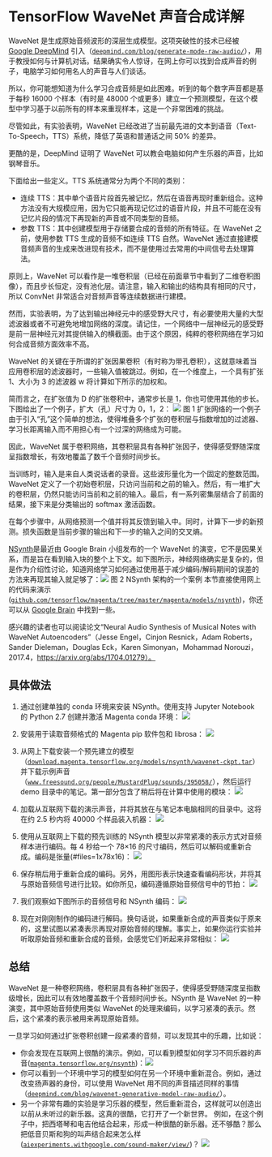 # TensorFlow WaveNet 声音合成详解

WaveNet 是生成原始音频波形的深层生成模型。这项突破性的技术已经被 [Google DeepMind](https://deepmind.com/) 引入（[`deepmind.com/blog/generate-mode-raw-audio/`](https://deepmind.com/blog/generate-mode-raw-audio/)），用于教授如何与计算机对话。结果确实令人惊讶，在网上你可以找到合成声音的例子，电脑学习如何用名人的声音与人们谈话。

所以，你可能想知道为什么学习合成音频是如此困难。听到的每个数字声音都是基于每秒 16000 个样本（有时是 48000 个或更多）建立一个预测模型，在这个模型中学习基于以前所有的样本来重现样本，这是一个非常困难的挑战。

尽管如此，有实验表明，WaveNet 已经改进了当前最先进的文本到语音（Text-To-Speech，TTS）系统，降低了英语和普通话之间 50% 的差异。

更酷的是，DeepMind 证明了 WaveNet 可以教会电脑如何产生乐器的声音，比如钢琴音乐。

下面给出一些定义。TTS 系统通常分为两个不同的类别：

*   连续 TTS：其中单个语音片段首先被记忆，然后在语音再现时重新组合。这种方法没有大规模应用，因为它只能再现记忆过的语音片段，并且不可能在没有记忆片段的情况下再现新的声音或不同类型的音频。
*   参数 TTS：其中创建模型用于存储要合成的音频的所有特征。在 WaveNet 之前，使用参数 TTS 生成的音频不如连续 TTS 自然。WaveNet 通过直接建模音频声音的生成来改进现有技术，而不是使用过去常用的中间信号去处理算法。

原则上，WaveNet 可以看作是一堆卷积层（已经在前面章节中看到了二维卷积图像），而且步长恒定，没有池化层。请注意，输入和输出的结构具有相同的尺寸，所以 ConvNet 非常适合对音频声音等连续数据进行建模。

然而，实验表明，为了达到输出神经元中的感受野大尺寸，有必要使用大量的大型滤波器或者不可避免地增加网络的深度。请记住，一个网络中一层神经元的感受野是前一层神经元对其提供输入的横截面。由于这个原因，纯粹的卷积网络在学习如何合成音频方面效率不高。

WaveNet 的关键在于所谓的扩张因果卷积（有时称为带孔卷积），这就意味着当应用卷积层的滤波器时，一些输入值被跳过。例如，在一个维度上，一个具有扩张 1、大小为 3 的滤波器 w 将计算如下所示的加权和。

简而言之，在扩张值为 D 的扩张卷积中，通常步长是 1，你也可使用其他的步长。下图给出了一个例子，扩大（孔）尺寸为 0，1，2：
![](img/ea1ebada0f7304ffe5e681c6af571da4.jpg)
图 1 扩张网络的一个例子
由于引入“孔”这个简单的想法，使得堆叠多个扩张的卷积层与指数增加的过滤器、学习长距离输入而不用担心有一个过深的网络成为可能。

因此，WaveNet 属于卷积网络，其卷积层具有各种扩张因子，使得感受野随深度呈指数增长，有效地覆盖了数千个音频时间步长。

当训练时，输入是来自人类说话者的录音。这些波形量化为一个固定的整数范围。WaveNet 定义了一个初始卷积层，只访问当前和之前的输入。然后，有一堆扩大的卷积层，仍然只能访问当前和之前的输入。最后，有一系列密集层结合了前面的结果，接下来是分类输出的 softmax 激活函数。

在每个步骤中，从网络预测一个值并将其反馈到输入中。同时，计算下一步的新预测。损失函数是当前步骤的输出和下一步的输入之间的交叉熵。

[NSynth](https://magenta.tensorflow.org/nsynth)是最近由 Google Brain 小组发布的一个 WaveNet 的演变，它不是因果关系，而是旨在看到输入块的整个上下文。如下图所示，神经网络确实是复杂的，但是作为介绍性讨论，知道网络学习如何通过使用基于减少编码/解码期间的误差的方法来再现其输入就足够了：![](img/dde048b54e1e426c2862645aef0dee76.jpg)
图 2 NSynth 架构的一个案例
本节直接使用网上的代码来演示([`github.com/tensorflow/magenta/tree/master/magenta/models/nsynth`](https://github.com/tensorflow/magenta/tree/master/magenta/models/nsynth))，你还可以从 [Google Brain](https://aiexperiments.withgoogle.com/sound-maker) 中找到一些。

感兴趣的读者也可以阅读论文“Neural Audio Synthesis of Musical Notes with WaveNet Autoencoders”（Jesse Engel，Cinjon Resnick，Adam Roberts，Sander Dieleman，Douglas Eck，Karen Simonyan，Mohammad Norouzi，2017.4，https://arxiv.org/abs/1704.01279）。

## 具体做法

1.  通过创建单独的 conda 环境来安装 NSynth。使用支持 Jupyter Notebook 的 Python 2.7 创建并激活 Magenta conda 环境：
    ![](img/467b5ada6416107cd2c28c2ebe7ec7db.jpg)

2.  安装用于读取音频格式的 Magenta pip 软件包和 librosa：
    ![](img/e8cff3ecd3193b67ec2f936c25df9468.jpg)

3.  从网上下载安装一个预先建立的模型（[`download.magenta.tensorflow.org/models/nsynth/wavenet-ckpt.tar`](http://download.magenta.tensorflow.org/models/nsynth/wavenet-ckpt.tar)）并下载示例声音（[`www.freesound.org/people/MustardPlug/sounds/395058/`](https://www.freesound.org/people/MustardPlug/sounds/395058/)），然后运行 demo 目录中的笔记。第一部分包含了稍后将在计算中使用的模块：
    ![](img/d6dc479ea6b369be54e7541552036afa.jpg)

4.  加载从互联网下载的演示声音，并将其放在与笔记本电脑相同的目录中。这将在约 2.5 秒内将 40000 个样品装入机器：
    ![](img/2847f59421d62dd5695184f91cdcc336.jpg)

5.  使用从互联网上下载的预先训练的 NSynth 模型以非常紧凑的表示方式对音频样本进行编码。每 4 秒给一个 78×16 的尺寸编码，然后可以解码或重新合成。编码是张量(#files=1x78x16)：
    ![](img/513004571b882bccca81c528c80bb285.jpg)

6.  保存稍后用于重新合成的编码。另外，用图形表示快速查看编码形状，并将其与原始音频信号进行比较。如你所见，编码遵循原始音频信号中的节拍：
    ![](img/e8d82a929d4e38175211ca1b62cdfe3f.jpg)

7.  我们观察如下图所示的音频信号和 NSynth 编码：
    ![](img/dfbd9c0c708ac97672f9a0d639bcae7a.jpg)

8.  现在对刚刚制作的编码进行解码。换句话说，如果重新合成的声音类似于原来的，这里试图以紧凑表示再现对原始音频的理解。事实上，如果你运行实验并听取原始音频和重新合成的音频，会感觉它们听起来非常相似：
    ![](img/9496f1b67f9435f9b741c1e5eec64405.jpg)

## 总结

WaveNet 是一种卷积网络，卷积层具有各种扩张因子，使得感受野随深度呈指数级增长，因此可以有效地覆盖数千个音频时间步长。NSynth 是 WaveNet 的一种演变，其中原始音频使用类似 WaveNet 的处理来编码，以学习紧凑的表示。然后，这个紧凑的表示被用来再现原始音频。

一旦学习如何通过扩张卷积创建一段紧凑的音频，可以发现其中的乐趣，比如说：

*   你会发现在互联网上很酷的演示。例如，可以看到模型如何学习不同乐器的声音([`magenta.tensorflow.org/nsynth`](https://magenta.tensorflow.org/nsynth))：![](img/9d32b4cac0c5f05bd73875e4330c5398.jpg)
*   你可以看到一个环境中学习的模型如何在另一个环境中重新混合。例如，通过改变扬声器的身份，可以使用 WaveNet 用不同的声音描述同样的事情（[`deepmind.com/blog/wavenet-generative-model-raw-audio/`](https://deepmind.com/blog/wavenet-generative-model-raw-audio/)）。
*   另一个非常有趣的实验是学习乐器的模型，然后重新混合，这样就可以创造出以前从未听过的新乐器。这真的很酷，它打开了一个新世界。
    例如，在这个例子中，把西塔琴和电吉他结合起来，形成一种很酷的新乐器。还不够酷？那么把低音贝斯和狗的叫声结合起来怎么样([`aiexperiments.withgoogle.com/sound-maker/view/`](https://aiexperiments.withgoogle.com/sound-maker/view/))？
    ![](img/c45062682d6f1acc191ab385126d9507.jpg)